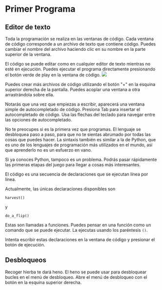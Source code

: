 # Primer Programa
## Editor de texto
Toda la programación se realiza en las ventanas de código. Cada ventana de código corresponde a un archivo de texto que contiene código.
Puedes cambiar el nombre del archivo haciendo clic en su nombre en la parte superior de la ventana.

El código se puede editar como en cualquier editor de texto mientras no esté en ejecución.
Puedes ejecutar el programa directamente presionando el botón verde de play en la ventana de código.
![](PlayButton50)

Puedes crear más archivos de código utilizando el botón "+" en la esquina superior derecha de la pantalla.
Puedes acoplar una ventana a otra arrastrándola sobre ella.

Notarás que una vez que empiezas a escribir, aparecerá una ventana simple de autocompletado de código.
Presiona Tab para insertar el autocompletado de código.
Usa las flechas del teclado para navegar entre las opciones de autocompletado.

No te preocupes si es la primera vez que programas. El lenguaje se desbloquea paso a paso, para que no te sientas abrumado por todas las cosas que puedes hacer.
La sintaxis también es similar a la de Python, que es uno de los lenguajes de programación más utilizados en el mundo, así que aprenderlo no es un esfuerzo en vano.

Si ya conoces Python, tampoco es un problema. Podrás pasar rápidamente las primeras etapas del juego para llegar a cosas más interesantes.

El código es una secuencia de declaraciones que se ejecutan línea por línea.

Actualmente, las únicas declaraciones disponibles son

`harvest()`

y

`do_a_flip()`

Estas son llamadas a funciones. Puedes pensar en una función como un comando que se puede ejecutar. La ejecutas usando los paréntesis `()`.

Intenta escribir estas declaraciones en la ventana de código y presionar el botón de ejecución.

## Desbloqueos
Recoger hierba te dará heno. El heno se puede usar para desbloquear bucles en el menú de desbloqueo. Abre el menú de desbloqueo con el botón en la esquina superior derecha.